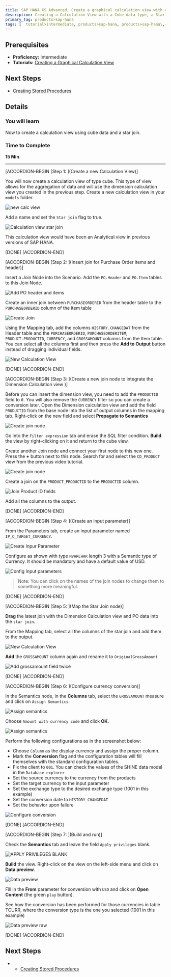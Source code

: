 ```yaml
---
title: SAP HANA XS Advanced, Create a graphical calculation view with a Star join
description: Creating a Calculation View with a Cube data type, a Star Join and a currency conversion
primary_tag: products>sap-hana
tags: [  tutorial>intermediate, products>sap-hana, products>sap-hana\,-express-edition   ]
---
```

## Prerequisites  
- **Proficiency:** Intermediate
- **Tutorials:** [Creating a Graphical Calculation View](http://www.sap.com/developer/tutorials/xsa-graphical-view.html)

## Next Steps
- [Creating Stored Procedures](http://www.sap.com/developer/tutorials/xsa-sqlscript-stored-proc.html)

## Details
### You will learn  
Now to create a calculation view using cube data and a star join.

### Time to Complete
**15 Min**.

---

[ACCORDION-BEGIN [Step 1: ](Create a new Calculation View)]

You will now create a calculation view of type cube. This type of view allows for the aggregation of data and will use the dimension calculation view you created in the previous step. Create a new calculation view in your `models` folder.![new calc view](1.png)Add a name and set the `Star join` flag to true.![Calculation view star join](2,png)This calculation view would have been an Analytical view in previous versions of SAP HANA.[DONE][ACCORDION-END][ACCORDION-BEGIN [Step 2: ](Insert join for Purchase Order items and header)]Insert a Join Node into the Scenario. Add the `PO.Header` and `PO.Item` tables to this Join Node.
![Add PO header and items](3.png)


Create an inner join between `PURCHASEORDERID` from the header table to the `PURCHASEORDERID` column of the item table

![Create Join](4.png)


Using the Mapping tab, add the columns `HISTORY.CHANGEDAT` from the Header table and the `PURCHASEORDERID`, `PURCHASEORDERITEM`, `PRODUCT.PRODUCTID`, `CURRENCY`, and `GROSSAMOUNT` columns from the Item table. You can select all the columns first and then press the **Add to Output** button instead of dragging individual fields.

![New Calculation View](5.png)

[DONE]
[ACCORDION-END]

[ACCORDION-BEGIN [Step 3: ](Create a new join node to integrate the Dimension Calculation view )]

Before you can insert the dimension view, you need to add the `PRODUCTID` field to it. You will also remove the `CURRENCY` filter so you can create a conversion later. Open the Dimension calculation view and add the field `PRODUCTID` from the base node into the list of output columns in the mapping tab. Right-click on the new field and select **Propagate to Semantics**

![Create join node](6_1.png)

Go into the `Filter expression` tab and erase the SQL filter condition. **Build** the view by right-clicking on it and return to the cube view.

Create another Join node and connect your first node to this new one. Press the **+** button next to this node. Search for and select the `CD_PRODUCT` view from the previous video tutorial.

![Create join node](6.png)

Create a join on the `PRODUCT_PRODUCTID` to the `PRODUCTID` column.

![Join Product ID fields](7.png)

Add all the columns to the output.

[DONE]
[ACCORDION-END]

[ACCORDION-BEGIN [Step 4: ](Create an input parameter)]

From the Parameters tab, create an input parameter named `IP_O_TARGET_CURRENCY`.

![Create Inpur Parameter](8.png)

Configure as shown with type `NVARCHAR` length 3 with a Semantic type of Currency. It should be mandatory and have a default value of USD.

![Config Input parameters](9.png)

>Note: You can click on the names of the join nodes to change them to something more meaningful.

[DONE]
[ACCORDION-END]

[ACCORDION-BEGIN [Step 5: ](Map the Star Join node)]

**Drag** the latest join with the Dimension Calculation view and PO data into the `star join`.

From the Mapping tab, select all the columns of the star join and add them to the output.

![New Calculation View](10.png)

**Add** the `GROSSAMOUNT` column again and rename it to `OriginalGrossAmount`

![Add grossamount field twice](10_1.png)

[DONE]
[ACCORDION-END]

[ACCORDION-BEGIN [Step 6: ](Configure currency conversion)]

In the Semantics node, in the **Columns** tab, select the `GROSSAMOUNT` measure and click on `Assign Semantics`.

![Assign semantics](11.png)

Choose `Amount with currency code` and click **OK**.

![Assign semantics](12.png)

Perform the following configurations as in the screenshot below:

- Choose `Column` as the display currency and assign the proper column.
- Mark the **Conversion** flag and the configuration tables will fill themselves with the standard configuration tables.
- Fix the client to `001`. You can check the values of the SHINE data model in the `Database explorer`
- Set the source currency to the currency from the products
- Set the target currency to the input parameter
- Set the exchange type to the desired exchange type (1001 in this example)
- Set the conversion date to `HISTORY_CHANGEDAT`
- Set the behavior upon failure

![Configure conversion](13.png)

[DONE]
[ACCORDION-END]

[ACCORDION-BEGIN [Step 7: ](Build and run)]

Check the **Semantics** tab and leave the field `Apply privileges` blank.

![APPLY PRIVILEGES BLANK](16.png)

**Build** the view. Right-click on the view on the left-side menu and click on **Data preview**.

![Data preview](14.png)

Fill in the **From** parameter for conversion with `USD` and click on **Open Content** (the green `play` button).

See how the conversion has been performed for those currencies in table TCURR, where the conversion type is the one you selected (1001 in this example)

![Data preview raw](15.png)

[DONE]
[ACCORDION-END]




## Next Steps
-  - [Creating Stored Procedures](http://www.sap.com/developer/tutorials/xsa-sqlscript-stored-proc.html)
